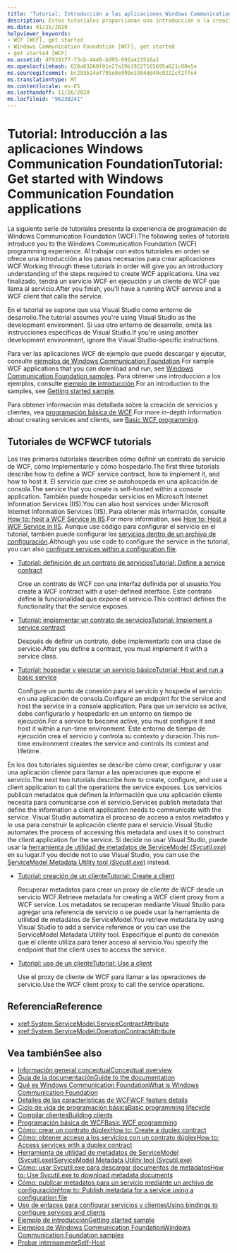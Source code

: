 ```yaml
---
title: 'Tutorial: Introducción a las aplicaciones Windows Communication Foundation'
description: Estos tutoriales proporcionan una introducción a la creación de aplicaciones WCF.
ms.date: 01/25/2019
helpviewer_keywords:
- WCF [WCF], get started
- Windows Communication Foundation [WCF], get started
- get started [WCF]
ms.assetid: df939177-73cb-4440-bd95-092a421516a1
ms.openlocfilehash: 620a83260f01e27a19b19227165695a621c88e5e
ms.sourcegitcommit: bc293b14af795e0e999e3304dd40c0222cf2ffe4
ms.translationtype: MT
ms.contentlocale: es-ES
ms.lasthandoff: 11/26/2020
ms.locfileid: "96238241"
---
```

# <a name="tutorial-get-started-with-windows-communication-foundation-applications"></a><span data-ttu-id="707e5-103">Tutorial: Introducción a las aplicaciones Windows Communication Foundation</span><span class="sxs-lookup"><span data-stu-id="707e5-103">Tutorial: Get started with Windows Communication Foundation applications</span></span>

<span data-ttu-id="707e5-104">La siguiente serie de tutoriales presenta la experiencia de programación de Windows Communication Foundation (WCF).</span><span class="sxs-lookup"><span data-stu-id="707e5-104">The following series of tutorials introduce you to the Windows Communication Foundation (WCF) programming experience.</span></span> <span data-ttu-id="707e5-105">Al trabajar con estos tutoriales en orden se ofrece una introducción a los pasos necesarios para crear aplicaciones WCF.</span><span class="sxs-lookup"><span data-stu-id="707e5-105">Working through these tutorials in order will give you an introductory understanding of the steps required to create WCF applications.</span></span> <span data-ttu-id="707e5-106">Una vez finalizado, tendrá un servicio WCF en ejecución y un cliente de WCF que llama al servicio.</span><span class="sxs-lookup"><span data-stu-id="707e5-106">After you finish, you'll have a running WCF service and a WCF client that calls the service.</span></span>

<span data-ttu-id="707e5-107">En el tutorial se supone que usa Visual Studio como entorno de desarrollo.</span><span class="sxs-lookup"><span data-stu-id="707e5-107">The tutorial assumes you're using Visual Studio as the development environment.</span></span> <span data-ttu-id="707e5-108">Si usa otro entorno de desarrollo, omita las instrucciones específicas de Visual Studio.</span><span class="sxs-lookup"><span data-stu-id="707e5-108">If you're using another development environment, ignore the Visual Studio-specific instructions.</span></span>

<span data-ttu-id="707e5-109">Para ver las aplicaciones WCF de ejemplo que puede descargar y ejecutar, consulte [ejemplos de Windows Communication Foundation](samples/index.md).</span><span class="sxs-lookup"><span data-stu-id="707e5-109">For sample WCF applications that you can download and run, see [Windows Communication Foundation samples](samples/index.md).</span></span> <span data-ttu-id="707e5-110">Para obtener una introducción a los ejemplos, consulte [ejemplo de introducción](samples/getting-started-sample.md).</span><span class="sxs-lookup"><span data-stu-id="707e5-110">For an introduction to the samples, see [Getting started sample](samples/getting-started-sample.md).</span></span>

<span data-ttu-id="707e5-111">Para obtener información más detallada sobre la creación de servicios y clientes, vea [programación básica de WCF](basic-wcf-programming.md).</span><span class="sxs-lookup"><span data-stu-id="707e5-111">For more in-depth information about creating services and clients, see [Basic WCF programming](basic-wcf-programming.md).</span></span>

## <a name="wcf-tutorials"></a><span data-ttu-id="707e5-112">Tutoriales de WCF</span><span class="sxs-lookup"><span data-stu-id="707e5-112">WCF tutorials</span></span>

<span data-ttu-id="707e5-113">Los tres primeros tutoriales describen cómo definir un contrato de servicio de WCF, cómo implementarlo y cómo hospedarlo.</span><span class="sxs-lookup"><span data-stu-id="707e5-113">The first three tutorials describe how to define a WCF service contract, how to implement it, and how to host it.</span></span> <span data-ttu-id="707e5-114">El servicio que cree se autohospeda en una aplicación de consola.</span><span class="sxs-lookup"><span data-stu-id="707e5-114">The service that you create is self-hosted within a console application.</span></span> <span data-ttu-id="707e5-115">También puede hospedar servicios en Microsoft Internet Information Services (IIS).</span><span class="sxs-lookup"><span data-stu-id="707e5-115">You can also host services under Microsoft Internet Information Services (IIS).</span></span> <span data-ttu-id="707e5-116">Para obtener más información, consulte [How to: host a WCF Service in IIS](feature-details/how-to-host-a-wcf-service-in-iis.md).</span><span class="sxs-lookup"><span data-stu-id="707e5-116">For more information, see [How to: Host a WCF Service in IIS](feature-details/how-to-host-a-wcf-service-in-iis.md).</span></span> <span data-ttu-id="707e5-117">Aunque use código para configurar el servicio en el tutorial, también puede configurar los [servicios dentro de un archivo de configuración](configuring-services-using-configuration-files.md).</span><span class="sxs-lookup"><span data-stu-id="707e5-117">Although you use code to configure the service in the tutorial, you can also [configure services within a configuration file](configuring-services-using-configuration-files.md).</span></span>

- [<span data-ttu-id="707e5-118">Tutorial: definición de un contrato de servicios</span><span class="sxs-lookup"><span data-stu-id="707e5-118">Tutorial: Define a service contract</span></span>](how-to-define-a-wcf-service-contract.md)

    <span data-ttu-id="707e5-119">Cree un contrato de WCF con una interfaz definida por el usuario.</span><span class="sxs-lookup"><span data-stu-id="707e5-119">You create a WCF contract with a user-defined interface.</span></span> <span data-ttu-id="707e5-120">Este contrato define la funcionalidad que expone el servicio.</span><span class="sxs-lookup"><span data-stu-id="707e5-120">This contract defines the functionality that the service exposes.</span></span>

- [<span data-ttu-id="707e5-121">Tutorial: implementar un contrato de servicios</span><span class="sxs-lookup"><span data-stu-id="707e5-121">Tutorial: Implement a service contract</span></span>](how-to-implement-a-wcf-contract.md)

    <span data-ttu-id="707e5-122">Después de definir un contrato, debe implementarlo con una clase de servicio.</span><span class="sxs-lookup"><span data-stu-id="707e5-122">After you define a contract, you must implement it with a service class.</span></span>

- [<span data-ttu-id="707e5-123">Tutorial: hospedar y ejecutar un servicio básico</span><span class="sxs-lookup"><span data-stu-id="707e5-123">Tutorial: Host and run a basic service</span></span>](how-to-host-and-run-a-basic-wcf-service.md)

    <span data-ttu-id="707e5-124">Configure un punto de conexión para el servicio y hospede el servicio en una aplicación de consola.</span><span class="sxs-lookup"><span data-stu-id="707e5-124">Configure an endpoint for the service and host the service in a console application.</span></span> <span data-ttu-id="707e5-125">Para que un servicio se active, debe configurarlo y hospedarlo en un entorno en tiempo de ejecución.</span><span class="sxs-lookup"><span data-stu-id="707e5-125">For a service to become active, you must configure it and host it within a run-time environment.</span></span> <span data-ttu-id="707e5-126">Este entorno de tiempo de ejecución crea el servicio y controla su contexto y duración.</span><span class="sxs-lookup"><span data-stu-id="707e5-126">This run-time environment creates the service and controls its context and lifetime.</span></span>

<span data-ttu-id="707e5-127">En los dos tutoriales siguientes se describe cómo crear, configurar y usar una aplicación cliente para llamar a las operaciones que expone el servicio.</span><span class="sxs-lookup"><span data-stu-id="707e5-127">The next two tutorials describe how to create, configure, and use a client application to call the operations the service exposes.</span></span> <span data-ttu-id="707e5-128">Los servicios publican metadatos que definen la información que una aplicación cliente necesita para comunicarse con el servicio.</span><span class="sxs-lookup"><span data-stu-id="707e5-128">Services publish metadata that define the information a client application needs to communicate with the service.</span></span> <span data-ttu-id="707e5-129">Visual Studio automatiza el proceso de acceso a estos metadatos y lo usa para construir la aplicación cliente para el servicio.</span><span class="sxs-lookup"><span data-stu-id="707e5-129">Visual Studio automates the process of accessing this metadata and uses it to construct the client application for the service.</span></span> <span data-ttu-id="707e5-130">Si decide no usar Visual Studio, puede usar la [herramienta de utilidad de metadatos de ServiceModel (*Svcutil.exe*)](servicemodel-metadata-utility-tool-svcutil-exe.md) en su lugar.</span><span class="sxs-lookup"><span data-stu-id="707e5-130">If you decide not to use Visual Studio, you can use the [ServiceModel Metadata Utility tool (*Svcutil.exe*)](servicemodel-metadata-utility-tool-svcutil-exe.md) instead.</span></span>

- [<span data-ttu-id="707e5-131">Tutorial: creación de un cliente</span><span class="sxs-lookup"><span data-stu-id="707e5-131">Tutorial: Create a client</span></span>](how-to-create-a-wcf-client.md)

    <span data-ttu-id="707e5-132">Recuperar metadatos para crear un proxy de cliente de WCF desde un servicio WCF.</span><span class="sxs-lookup"><span data-stu-id="707e5-132">Retrieve metadata for creating a WCF client proxy from a WCF service.</span></span> <span data-ttu-id="707e5-133">Los metadatos se recuperan mediante Visual Studio para agregar una referencia de servicio o se puede usar la herramienta de utilidad de metadatos de ServiceModel.</span><span class="sxs-lookup"><span data-stu-id="707e5-133">You retrieve metadata by using Visual Studio to add a service reference or you can use the ServiceModel Metadata Utility tool.</span></span> <span data-ttu-id="707e5-134">Especifique el punto de conexión que el cliente utiliza para tener acceso al servicio.</span><span class="sxs-lookup"><span data-stu-id="707e5-134">You specify the endpoint that the client uses to access the service.</span></span>

- [<span data-ttu-id="707e5-135">Tutorial: uso de un cliente</span><span class="sxs-lookup"><span data-stu-id="707e5-135">Tutorial: Use a client</span></span>](how-to-use-a-wcf-client.md)

    <span data-ttu-id="707e5-136">Use el proxy de cliente de WCF para llamar a las operaciones de servicio.</span><span class="sxs-lookup"><span data-stu-id="707e5-136">Use the WCF client proxy to call the service operations.</span></span>

## <a name="reference"></a><span data-ttu-id="707e5-137">Referencia</span><span class="sxs-lookup"><span data-stu-id="707e5-137">Reference</span></span>

- <xref:System.ServiceModel.ServiceContractAttribute>
- <xref:System.ServiceModel.OperationContractAttribute>

## <a name="see-also"></a><span data-ttu-id="707e5-138">Vea también</span><span class="sxs-lookup"><span data-stu-id="707e5-138">See also</span></span>

- [<span data-ttu-id="707e5-139">Información general conceptual</span><span class="sxs-lookup"><span data-stu-id="707e5-139">Conceptual overview</span></span>](conceptual-overview.md)
- [<span data-ttu-id="707e5-140">Guía de la documentación</span><span class="sxs-lookup"><span data-stu-id="707e5-140">Guide to the documentation</span></span>](guide-to-the-documentation.md)
- [<span data-ttu-id="707e5-141">Qué es Windows Communication Foundation</span><span class="sxs-lookup"><span data-stu-id="707e5-141">What is Windows Communication Foundation</span></span>](whats-wcf.md)
- [<span data-ttu-id="707e5-142">Detalles de las características de WCF</span><span class="sxs-lookup"><span data-stu-id="707e5-142">WCF feature details</span></span>](feature-details/index.md)
- [<span data-ttu-id="707e5-143">Ciclo de vida de programación básica</span><span class="sxs-lookup"><span data-stu-id="707e5-143">Basic programming lifecycle</span></span>](basic-programming-lifecycle.md)
- [<span data-ttu-id="707e5-144">Compilar clientes</span><span class="sxs-lookup"><span data-stu-id="707e5-144">Building clients</span></span>](building-clients.md)
- [<span data-ttu-id="707e5-145">Programación básica de WCF</span><span class="sxs-lookup"><span data-stu-id="707e5-145">Basic WCF programming</span></span>](basic-wcf-programming.md)
- [<span data-ttu-id="707e5-146">Cómo: crear un contrato dúplex</span><span class="sxs-lookup"><span data-stu-id="707e5-146">How to: Create a duplex contract</span></span>](feature-details/how-to-create-a-duplex-contract.md)
- [<span data-ttu-id="707e5-147">Cómo: obtener acceso a los servicios con un contrato dúplex</span><span class="sxs-lookup"><span data-stu-id="707e5-147">How to: Access services with a duplex contract</span></span>](feature-details/how-to-access-services-with-a-duplex-contract.md)
- [<span data-ttu-id="707e5-148">Herramienta de utilidad de metadatos de ServiceModel (Svcutil.exe)</span><span class="sxs-lookup"><span data-stu-id="707e5-148">ServiceModel Metadata Utility tool (Svcutil.exe)</span></span>](servicemodel-metadata-utility-tool-svcutil-exe.md)
- [<span data-ttu-id="707e5-149">Cómo: usar Svcutil.exe para descargar documentos de metadatos</span><span class="sxs-lookup"><span data-stu-id="707e5-149">How to: Use Svcutil.exe to download metadata documents</span></span>](feature-details/how-to-use-svcutil-exe-to-download-metadata-documents.md)
- [<span data-ttu-id="707e5-150">Cómo: publicar metadatos para un servicio mediante un archivo de configuración</span><span class="sxs-lookup"><span data-stu-id="707e5-150">How to: Publish metadata for a service using a configuration file</span></span>](feature-details/how-to-publish-metadata-for-a-service-using-a-configuration-file.md)
- [<span data-ttu-id="707e5-151">Uso de enlaces para configurar servicios y clientes</span><span class="sxs-lookup"><span data-stu-id="707e5-151">Using bindings to configure services and clients</span></span>](using-bindings-to-configure-services-and-clients.md)
- [<span data-ttu-id="707e5-152">Ejemplo de introducción</span><span class="sxs-lookup"><span data-stu-id="707e5-152">Getting started sample</span></span>](samples/getting-started-sample.md)
- [<span data-ttu-id="707e5-153">Ejemplos de Windows Communication Foundation</span><span class="sxs-lookup"><span data-stu-id="707e5-153">Windows Communication Foundation samples</span></span>](samples/index.md)
- [<span data-ttu-id="707e5-154">Probar internamente</span><span class="sxs-lookup"><span data-stu-id="707e5-154">Self-Host</span></span>](samples/self-host.md)
